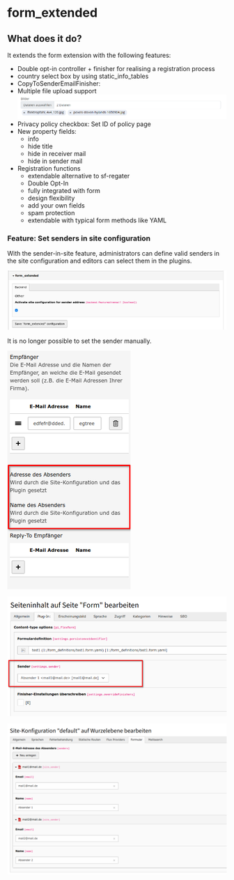 # form_extended

## What does it do?

It extends the form extension with the following features:

- Double opt-in controller + finisher for realising a registration process
- country select box by using static_info_tables
- CopyToSenderEmailFinisher:
- Multiple file upload support
  ![Multiple file upload!](Documentation/Images/multiple_upload.png "Multiple file upload")
- Privacy policy checkbox: Set ID of policy page
- New property fields:
  - info
  - hide title
  - hide in receiver mail
  - hide in sender mail
- Registration functions
  - extendable alternative to sf-regater
  - Double Opt-In
  - fully integrated with form
  - design flexibility
  - add your own fields
  - spam protection
  - extendable with typical form methods like YAML


### Feature: Set senders in site configuration

With the sender-in-site feature, administrators can define valid senders in the site configuration and editors can select them in the plugins.

![Activation!](Documentation/Images/Sender/activation.png "Activation")

It is no longer possible to set the sender manually.

![Finisher settings!](Documentation/Images/Sender/finisher.png "Finisher settings")

![Plugin settings!](Documentation/Images/Sender/plugin.png "Plugin settings")

![Sites configuration!](Documentation/Images/Sender/sites.png "Sites configuration")
